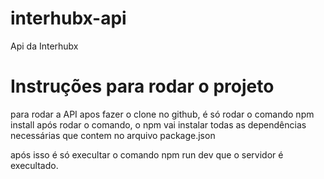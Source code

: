 # interhubx-api
Api da Interhubx

# Instruções para rodar o projeto

para rodar a API apos fazer o clone no github, é só rodar o comando npm install
após rodar o comando, o npm vai instalar todas as dependências necessárias que contem no arquivo package.json

após isso é só execultar o comando npm run dev que o servidor é execultado.
